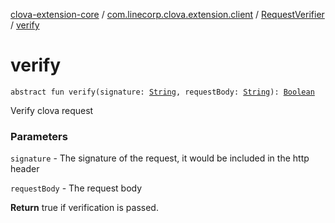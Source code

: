[clova-extension-core](../../index.md) / [com.linecorp.clova.extension.client](../index.md) / [RequestVerifier](index.md) / [verify](./verify.md)

# verify

`abstract fun verify(signature: `[`String`](https://kotlinlang.org/api/latest/jvm/stdlib/kotlin/-string/index.html)`, requestBody: `[`String`](https://kotlinlang.org/api/latest/jvm/stdlib/kotlin/-string/index.html)`): `[`Boolean`](https://kotlinlang.org/api/latest/jvm/stdlib/kotlin/-boolean/index.html)

Verify clova request

### Parameters

`signature` - The signature of the request, it would be included in the http header

`requestBody` - The request body

**Return**
true if verification is passed.


